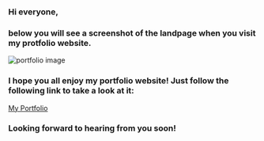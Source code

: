 ### Hi everyone,

### below you will see a screenshot of the landpage when you visit my protfolio website. 

![portfolio image](.img/porfolio.png)

### I hope you all enjoy my portfolio website! Just follow the following link to take a look at it: 

[My Portfolio](https://ioannis-kavalidis.github.io/myPortfolio/) 

###  Looking forward to hearing from you soon! 


